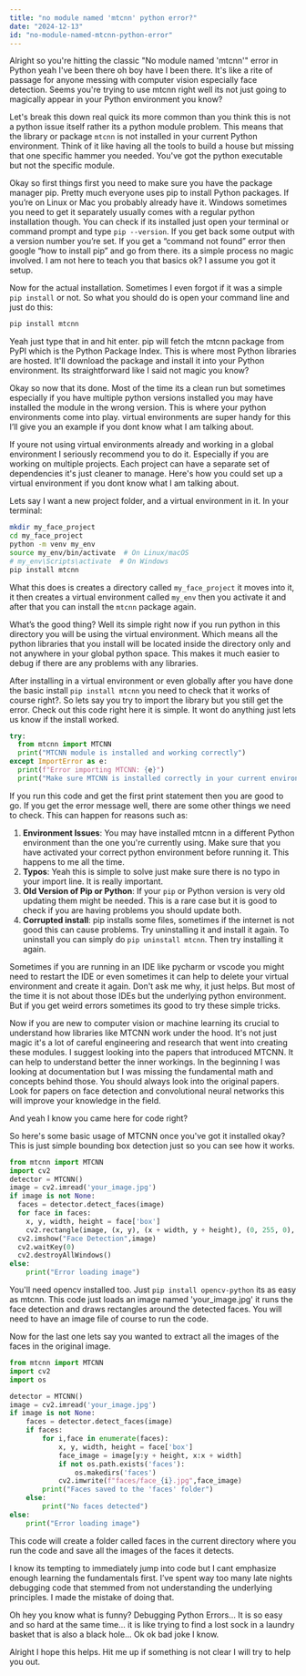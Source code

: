 ```yaml
---
title: "no module named 'mtcnn' python error?"
date: "2024-12-13"
id: "no-module-named-mtcnn-python-error"
---
```


Alright so you're hitting the classic "No module named 'mtcnn'" error in Python yeah I've been there oh boy have I been there. It's like a rite of passage for anyone messing with computer vision especially face detection. Seems you're trying to use mtcnn right well its not just going to magically appear in your Python environment you know?

Let's break this down real quick its more common than you think this is not a python issue itself rather its a python module problem. This means that the library or package `mtcnn` is not installed in your current Python environment. Think of it like having all the tools to build a house but missing that one specific hammer you needed. You've got the python executable but not the specific module.

Okay so first things first you need to make sure you have the package manager pip. Pretty much everyone uses pip to install Python packages. If you’re on Linux or Mac you probably already have it. Windows sometimes you need to get it separately usually comes with a regular python installation though. You can check if its installed just open your terminal or command prompt and type `pip --version`. If you get back some output with a version number you’re set. If you get a “command not found” error then google “how to install pip” and go from there. its a simple process no magic involved. I am not here to teach you that basics ok? I assume you got it setup.

Now for the actual installation. Sometimes I even forgot if it was a simple `pip install` or not. So what you should do is open your command line and just do this:

```bash
pip install mtcnn
```

Yeah just type that in and hit enter. pip will fetch the mtcnn package from PyPI which is the Python Package Index. This is where most Python libraries are hosted. It'll download the package and install it into your Python environment. Its straightforward like I said not magic you know?

Okay so now that its done. Most of the time its a clean run but sometimes especially if you have multiple python versions installed you may have installed the module in the wrong version. This is where your python environments come into play. virtual environments are super handy for this I’ll give you an example if you dont know what I am talking about.

If youre not using virtual environments already and working in a global environment I seriously recommend you to do it. Especially if you are working on multiple projects. Each project can have a separate set of dependencies it's just cleaner to manage. Here's how you could set up a virtual environment if you dont know what I am talking about.

Lets say I want a new project folder, and a virtual environment in it. In your terminal:

```bash
mkdir my_face_project
cd my_face_project
python -m venv my_env
source my_env/bin/activate  # On Linux/macOS
# my_env\Scripts\activate  # On Windows
pip install mtcnn
```

What this does is creates a directory called `my_face_project` it moves into it, it then creates a virtual environment called `my_env` then you activate it and after that you can install the `mtcnn` package again.

What’s the good thing? Well its simple right now if you run python in this directory you will be using the virtual environment. Which means all the python libraries that you install will be located inside the directory only and not anywhere in your global python space. This makes it much easier to debug if there are any problems with any libraries.

After installing in a virtual environment or even globally after you have done the basic install `pip install mtcnn` you need to check that it works of course right?. So lets say you try to import the library but you still get the error. Check out this code right here it is simple. It wont do anything just lets us know if the install worked.

```python
try:
  from mtcnn import MTCNN
  print("MTCNN module is installed and working correctly")
except ImportError as e:
  print(f"Error importing MTCNN: {e}")
  print("Make sure MTCNN is installed correctly in your current environment")
```

If you run this code and get the first print statement then you are good to go. If you get the error message well, there are some other things we need to check. This can happen for reasons such as:

1.  **Environment Issues**: You may have installed mtcnn in a different Python environment than the one you're currently using. Make sure that you have activated your correct python environment before running it. This happens to me all the time.
2.  **Typos**: Yeah this is simple to solve just make sure there is no typo in your import line. It is really important.
3.  **Old Version of Pip or Python**: If your `pip` or Python version is very old updating them might be needed. This is a rare case but it is good to check if you are having problems you should update both.
4.  **Corrupted install**: pip installs some files, sometimes if the internet is not good this can cause problems. Try uninstalling it and install it again. To uninstall you can simply do `pip uninstall mtcnn`. Then try installing it again.

Sometimes if you are running in an IDE like pycharm or vscode you might need to restart the IDE or even sometimes it can help to delete your virtual environment and create it again. Don't ask me why, it just helps. But most of the time it is not about those IDEs but the underlying python environment. But if you get weird errors sometimes its good to try these simple tricks.

Now if you are new to computer vision or machine learning its crucial to understand how libraries like MTCNN work under the hood. It's not just magic it's a lot of careful engineering and research that went into creating these modules. I suggest looking into the papers that introduced MTCNN. It can help to understand better the inner workings. In the beginning I was looking at documentation but I was missing the fundamental math and concepts behind those. You should always look into the original papers. Look for papers on face detection and convolutional neural networks this will improve your knowledge in the field.

And yeah I know you came here for code right?

So here's some basic usage of MTCNN once you've got it installed okay? This is just simple bounding box detection just so you can see how it works.

```python
from mtcnn import MTCNN
import cv2
detector = MTCNN()
image = cv2.imread('your_image.jpg')
if image is not None:
  faces = detector.detect_faces(image)
  for face in faces:
    x, y, width, height = face['box']
    cv2.rectangle(image, (x, y), (x + width, y + height), (0, 255, 0), 2)
  cv2.imshow("Face Detection",image)
  cv2.waitKey(0)
  cv2.destroyAllWindows()
else:
    print("Error loading image")
```

You'll need opencv installed too. Just `pip install opencv-python` its as easy as mtcnn. This code just loads an image named 'your\_image.jpg' it runs the face detection and draws rectangles around the detected faces. You will need to have an image file of course to run the code.

Now for the last one lets say you wanted to extract all the images of the faces in the original image.

```python
from mtcnn import MTCNN
import cv2
import os

detector = MTCNN()
image = cv2.imread('your_image.jpg')
if image is not None:
    faces = detector.detect_faces(image)
    if faces:
        for i,face in enumerate(faces):
            x, y, width, height = face['box']
            face_image = image[y:y + height, x:x + width]
            if not os.path.exists('faces'):
                os.makedirs('faces')
            cv2.imwrite(f"faces/face_{i}.jpg",face_image)
        print("Faces saved to the 'faces' folder")
    else:
        print("No faces detected")
else:
    print("Error loading image")
```

This code will create a folder called faces in the current directory where you run the code and save all the images of the faces it detects.

I know its tempting to immediately jump into code but I cant emphasize enough learning the fundamentals first. I’ve spent way too many late nights debugging code that stemmed from not understanding the underlying principles. I made the mistake of doing that.

Oh hey you know what is funny? Debugging Python Errors... It is so easy and so hard at the same time... it is like trying to find a lost sock in a laundry basket that is also a black hole... Ok ok bad joke I know.

Alright I hope this helps. Hit me up if something is not clear I will try to help you out.

